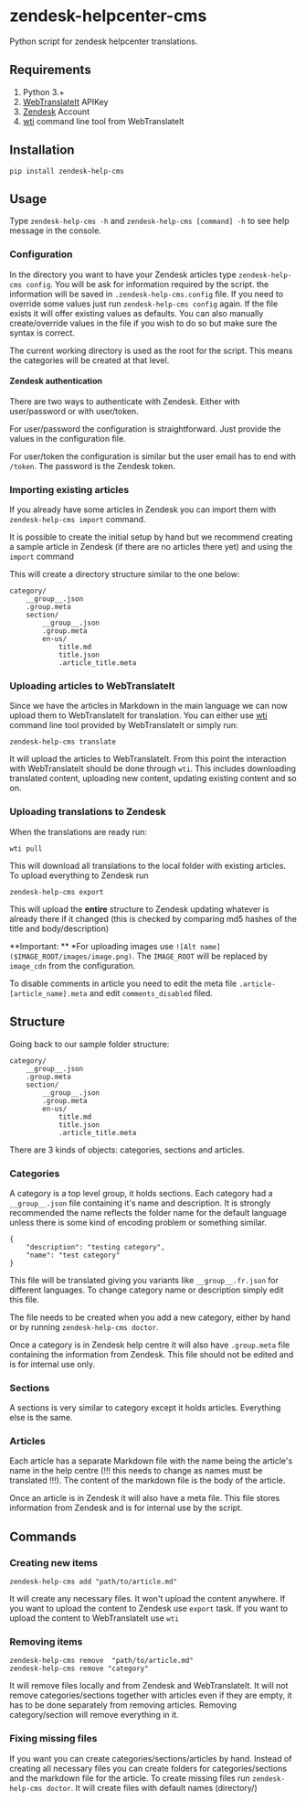 zendesk-helpcenter-cms
===================

Python script for zendesk helpcenter translations.

## Requirements

1. Python 3.+
2. [WebTranslateIt](https://webtranslateit.com) APIKey
3. [Zendesk](www.zendesk.com) Account
4. [wti](https://webtranslateit.com/en/tour/external_tools) command line tool from WebTranslateIt

## Installation

`pip install zendesk-help-cms`

## Usage

Type `zendesk-help-cms -h` and `zendesk-help-cms [command] -h` to see help message in the console.

### Configuration

In the directory you want to have your Zendesk articles type `zendesk-help-cms config`. You will be ask for information required by the script. the information will be saved in `.zendesk-help-cms.config` file. If you need to override some values just run `zendesk-help-cms config` again. If the file exists it will offer existing values as defaults. You can also manually create/override values in the file if you wish to do so but make sure the syntax is correct.

The current working directory is used as the root for the script. This means the categories will be created at that level.

#### Zendesk authentication

There are two ways to authenticate with Zendesk. Either with user/password or with user/token. 

For user/password the configuration is straightforward. Just provide the values in the configuration file.

For user/token the configuration is similar but the user email has to end with `/token`. The password is the Zendesk token.

### Importing existing articles

If you already have some articles in Zendesk you can import them with `zendesk-help-cms import` command.

It is possible to create the initial setup by hand but we recommend creating a sample article in Zendesk (if there are no articles there yet) and using the `import` command 

This will create a directory structure similar to the one below:

```
category/
	__group__.json
	.group.meta
	section/
		__group__.json
		.group.meta
		en-us/
			title.md
			title.json
			.article_title.meta
```

### Uploading articles to WebTranslateIt

Since we have the articles in Markdown in the main language we can now upload them to WebTranslateIt for translation. You can either use [wti](https://webtranslateit.com/en/tour/external_tools) command line tool provided by WebTranslateIt or simply run:

`zendesk-help-cms translate`

It will upload the articles to WebTranslateIt. From this point the interaction with WebTranslateIt should be done through `wti`. This includes downloading translated content, uploading new content, updating existing content and so on.

### Uploading translations to Zendesk

When the translations are ready run:

`wti pull`

This will download all translations to the local folder with existing articles. To upload everything to Zendesk run

`zendesk-help-cms export`

This will upload the **entire** structure to Zendesk updating whatever is already there if it changed (this is checked by comparing md5 hashes of the title and body/description)

**Important: ** 
*For uploading images use `![Alt name]($IMAGE_ROOT/images/image.png)`. The `IMAGE_ROOT` will be replaced by `image_cdn` from the configuration.

To disable comments in article you need to edit the meta file `.article-[article_name].meta` and edit `comments_disabled` filed.

## Structure

Going back to our sample folder structure:

```
category/
	__group__.json
	.group.meta
	section/
		__group__.json
		.group.meta
		en-us/
			title.md
			title.json
			.article_title.meta
```

There are 3 kinds of objects: categories, sections and articles.

### Categories

A category is a top level group, it holds sections. Each category had a `__group__.json` file containing it's name and description. It is strongly recommended the name reflects the folder name for the default language unless there is some kind of encoding problem or something similar.

```
{
    "description": "testing category",
    "name": "test category"
}
```

This file will be translated giving you variants like `__group__.fr.json` for different languages. To change category name or description simply edit this file.

The file needs to be created when you add a new category, either by hand or by running `zendesk-help-cms doctor`.

Once a category is in Zendesk help centre it will also have `.group.meta` file containing the information from Zendesk. This file should not be edited and is for internal use only.

### Sections

A sections is very similar to category except it holds articles. Everything else is the same.

### Articles

Each article has a separate Markdown file with the name being the article's name in the help centre (!!! this needs to change as names must be translated !!!). The content of the markdown file is the body of the article.

Once an article is in Zendesk it will also have a meta file. This file stores information from Zendesk and is for internal use by the script.

## Commands

### Creating new items

```
zendesk-help-cms add "path/to/article.md"
```

It will create any necessary files. It won't upload the content anywhere. If you want to upload the content to Zendesk use `export` task. If you want to upload the content to WebTranslateIt use `wti`

### Removing items

```
zendesk-help-cms remove  "path/to/article.md"
zendesk-help-cms remove "category"
```

It will remove files locally and from Zendesk and WebTranslateIt. It will not remove categories/sections together with articles even if they are empty, it has to be done separately from removing articles. Removing category/section will remove everything in it.

### Fixing missing files

If you want you can create categories/sections/articles by hand. Instead of creating all necessary files you can create folders for categories/sections and the  markdown file for the article. To create missing files run `zendesk-help-cms doctor`. It will create files with default names (directory/)